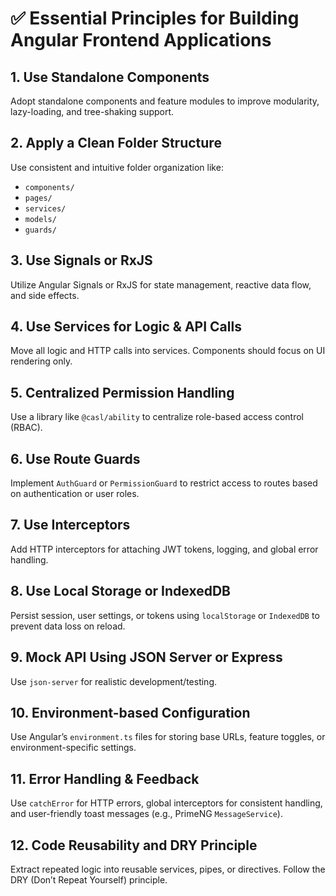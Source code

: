 # ✅ Essential Principles for Building Angular Frontend Applications

## 1. Use Standalone Components
Adopt standalone components and feature modules to improve modularity, lazy-loading, and tree-shaking support.

## 2. Apply a Clean Folder Structure
Use consistent and intuitive folder organization like:
- `components/`
- `pages/`
- `services/`
- `models/`
- `guards/`

## 3. Use Signals or RxJS
Utilize Angular Signals or RxJS for state management, reactive data flow, and side effects.

## 4. Use Services for Logic & API Calls
Move all logic and HTTP calls into services. Components should focus on UI rendering only.

## 5. Centralized Permission Handling
Use a library like `@casl/ability` to centralize role-based access control (RBAC).

## 6. Use Route Guards
Implement `AuthGuard` or `PermissionGuard` to restrict access to routes based on authentication or user roles.

## 7. Use Interceptors
Add HTTP interceptors for attaching JWT tokens, logging, and global error handling.

## 8. Use Local Storage or IndexedDB
Persist session, user settings, or tokens using `localStorage` or `IndexedDB` to prevent data loss on reload.

## 9. Mock API Using JSON Server or Express
Use `json-server` for realistic development/testing.

## 10. Environment-based Configuration
Use Angular’s `environment.ts` files for storing base URLs, feature toggles, or environment-specific settings.

## 11. Error Handling & Feedback
Use `catchError` for HTTP errors, global interceptors for consistent handling, and user-friendly toast messages (e.g., PrimeNG `MessageService`).

## 12. Code Reusability and DRY Principle
Extract repeated logic into reusable services, pipes, or directives. Follow the DRY (Don’t Repeat Yourself) principle.

